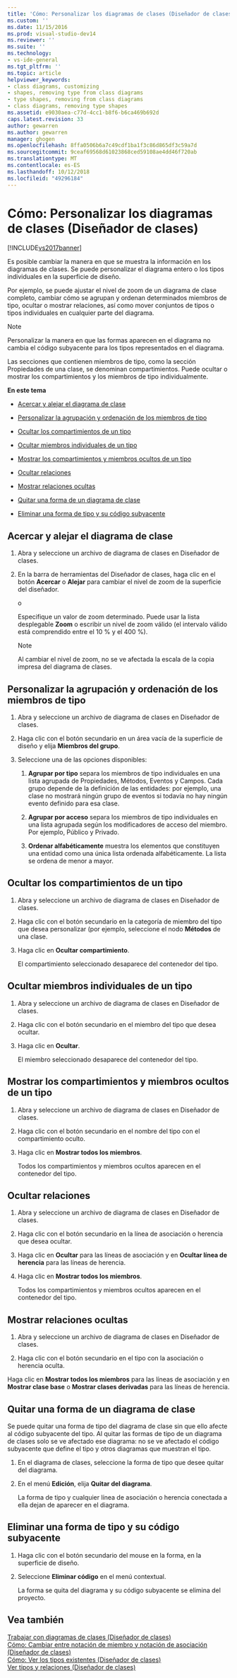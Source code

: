 ```yaml
---
title: 'Cómo: Personalizar los diagramas de clases (Diseñador de clases) | Microsoft Docs'
ms.custom: ''
ms.date: 11/15/2016
ms.prod: visual-studio-dev14
ms.reviewer: ''
ms.suite: ''
ms.technology:
- vs-ide-general
ms.tgt_pltfrm: ''
ms.topic: article
helpviewer_keywords:
- class diagrams, customizing
- shapes, removing type from class diagrams
- type shapes, removing from class diagrams
- class diagrams, removing type shapes
ms.assetid: e9030aea-c77d-4cc1-b8f6-b6ca469b692d
caps.latest.revision: 33
author: gewarren
ms.author: gewarren
manager: ghogen
ms.openlocfilehash: 8ffa0506b6a7c49cdf1ba1f3c86d865df3c59a7d
ms.sourcegitcommit: 9ceaf69568d61023868ced59108ae4dd46f720ab
ms.translationtype: MT
ms.contentlocale: es-ES
ms.lasthandoff: 10/12/2018
ms.locfileid: "49296184"
---
```

# <a name="how-to-customize-class-diagrams-class-designer"></a>Cómo: Personalizar los diagramas de clases (Diseñador de clases)
[!INCLUDE[vs2017banner](../includes/vs2017banner.md)]

Es posible cambiar la manera en que se muestra la información en los diagramas de clases. Se puede personalizar el diagrama entero o los tipos individuales en la superficie de diseño.  
  
 Por ejemplo, se puede ajustar el nivel de zoom de un diagrama de clase completo, cambiar cómo se agrupan y ordenan determinados miembros de tipo, ocultar o mostrar relaciones, así como mover conjuntos de tipos o tipos individuales en cualquier parte del diagrama.  
  
> [!NOTE]
>  Personalizar la manera en que las formas aparecen en el diagrama no cambia el código subyacente para los tipos representados en el diagrama.  
  
 Las secciones que contienen miembros de tipo, como la sección Propiedades de una clase, se denominan compartimientos. Puede ocultar o mostrar los compartimientos y los miembros de tipo individualmente.  
  
 **En este tema**  
  
-   [Acercar y alejar el diagrama de clase](../ide/how-to-customize-class-diagrams-class-designer.md#ZoomInOut)  
  
-   [Personalizar la agrupación y ordenación de los miembros de tipo](../ide/how-to-customize-class-diagrams-class-designer.md#CustomizeGroupingSorting)  
  
-   [Ocultar los compartimientos de un tipo](../ide/how-to-customize-class-diagrams-class-designer.md#HideCompartments)  
  
-   [Ocultar miembros individuales de un tipo](../ide/how-to-customize-class-diagrams-class-designer.md#HideMembers)  
  
-   [Mostrar los compartimientos y miembros ocultos de un tipo](../ide/how-to-customize-class-diagrams-class-designer.md#DisplayHiddenCompartmentsAndMemberrs)  
  
-   [Ocultar relaciones](../ide/how-to-customize-class-diagrams-class-designer.md#HideAssociationAndInheritance)  
  
-   [Mostrar relaciones ocultas](../ide/how-to-customize-class-diagrams-class-designer.md#DisplayAssociationAndInheritance)  
  
-   [Quitar una forma de un diagrama de clase](../ide/how-to-customize-class-diagrams-class-designer.md#RemoveCodeAndShape)  
  
-   [Eliminar una forma de tipo y su código subyacente](../ide/how-to-customize-class-diagrams-class-designer.md#DeleteTypeShapeAndCode)  
  
##  <a name="ZoomInOut"></a>Acercar y alejar el diagrama de clase  
  
1.  Abra y seleccione un archivo de diagrama de clases en Diseñador de clases.  
  
2.  En la barra de herramientas del Diseñador de clases, haga clic en el botón **Acercar** o **Alejar** para cambiar el nivel de zoom de la superficie del diseñador.  
  
     o  
  
     Especifique un valor de zoom determinado. Puede usar la lista desplegable **Zoom** o escribir un nivel de zoom válido (el intervalo válido está comprendido entre el 10 % y el 400 %).  
  
    > [!NOTE]
    >  Al cambiar el nivel de zoom, no se ve afectada la escala de la copia impresa del diagrama de clases.  
  
##  <a name="CustomizeGroupingSorting"></a> Personalizar la agrupación y ordenación de los miembros de tipo  
  
1.  Abra y seleccione un archivo de diagrama de clases en Diseñador de clases.  
  
2.  Haga clic con el botón secundario en un área vacía de la superficie de diseño y elija **Miembros del grupo**.  
  
3.  Seleccione una de las opciones disponibles:  
  
    1.  **Agrupar por tipo** separa los miembros de tipo individuales en una lista agrupada de Propiedades, Métodos, Eventos y Campos. Cada grupo depende de la definición de las entidades: por ejemplo, una clase no mostrará ningún grupo de eventos si todavía no hay ningún evento definido para esa clase.  
  
    2.  **Agrupar por acceso** separa los miembros de tipo individuales en una lista agrupada según los modificadores de acceso del miembro. Por ejemplo, Público y Privado.  
  
    3.  **Ordenar alfabéticamente** muestra los elementos que constituyen una entidad como una única lista ordenada alfabéticamente. La lista se ordena de menor a mayor.  
  
##  <a name="HideCompartments"></a> Ocultar los compartimientos de un tipo  
  
1.  Abra y seleccione un archivo de diagrama de clases en Diseñador de clases.  
  
2.  Haga clic con el botón secundario en la categoría de miembro del tipo que desea personalizar (por ejemplo, seleccione el nodo **Métodos** de una clase.  
  
3.  Haga clic en **Ocultar compartimiento**.  
  
     El compartimiento seleccionado desaparece del contenedor del tipo.  
  
##  <a name="HideMembers"></a> Ocultar miembros individuales de un tipo  
  
1.  Abra y seleccione un archivo de diagrama de clases en Diseñador de clases.  
  
2.  Haga clic con el botón secundario en el miembro del tipo que desea ocultar.  
  
3.  Haga clic en **Ocultar**.  
  
     El miembro seleccionado desaparece del contenedor del tipo.  
  
##  <a name="DisplayHiddenCompartmentsAndMemberrs"></a> Mostrar los compartimientos y miembros ocultos de un tipo  
  
1.  Abra y seleccione un archivo de diagrama de clases en Diseñador de clases.  
  
2.  Haga clic con el botón secundario en el nombre del tipo con el compartimiento oculto.  
  
3.  Haga clic en **Mostrar todos los miembros**.  
  
     Todos los compartimientos y miembros ocultos aparecen en el contenedor del tipo.  
  
##  <a name="HideAssociationAndInheritance"></a> Ocultar relaciones  
  
1.  Abra y seleccione un archivo de diagrama de clases en Diseñador de clases.  
  
2.  Haga clic con el botón secundario en la línea de asociación o herencia que desea ocultar.  
  
3.  Haga clic en **Ocultar** para las líneas de asociación y en **Ocultar línea de herencia** para las líneas de herencia.  
  
4.  Haga clic en **Mostrar todos los miembros**.  
  
     Todos los compartimientos y miembros ocultos aparecen en el contenedor del tipo.  
  
##  <a name="DisplayAssociationAndInheritance"></a> Mostrar relaciones ocultas  
  
1.  Abra y seleccione un archivo de diagrama de clases en Diseñador de clases.  
  
2.  Haga clic con el botón secundario en el tipo con la asociación o herencia oculta.  
  
 Haga clic en **Mostrar todos los miembros** para las líneas de asociación y en **Mostrar clase base** o **Mostrar clases derivadas** para las líneas de herencia.  
  
##  <a name="RemoveCodeAndShape"></a> Quitar una forma de un diagrama de clase  
 Se puede quitar una forma de tipo del diagrama de clase sin que ello afecte al código subyacente del tipo. Al quitar las formas de tipo de un diagrama de clases solo se ve afectado ese diagrama: no se ve afectado el código subyacente que define el tipo y otros diagramas que muestran el tipo.  
  
1.  En el diagrama de clases, seleccione la forma de tipo que desee quitar del diagrama.  
  
2.  En el menú **Edición**, elija **Quitar del diagrama**.  
  
     La forma de tipo y cualquier línea de asociación o herencia conectada a ella dejan de aparecer en el diagrama.  
  
##  <a name="DeleteTypeShapeAndCode"></a> Eliminar una forma de tipo y su código subyacente  
  
1.  Haga clic con el botón secundario del mouse en la forma, en la superficie de diseño.  
  
2.  Seleccione **Eliminar código** en el menú contextual.  
  
     La forma se quita del diagrama y su código subyacente se elimina del proyecto.  
  
## <a name="see-also"></a>Vea también  
 [Trabajar con diagramas de clases (Diseñador de clases)](../ide/working-with-class-diagrams-class-designer.md)   
 [Cómo: Cambiar entre notación de miembro y notación de asociación (Diseñador de clases)](../ide/how-to-change-between-member-notation-and-association-notation-class-designer.md)   
 [Cómo: Ver los tipos existentes (Diseñador de clases)](../ide/how-to-view-existing-types-class-designer.md)   
 [Ver tipos y relaciones (Diseñador de clases)](../ide/viewing-types-and-relationships-class-designer.md)



